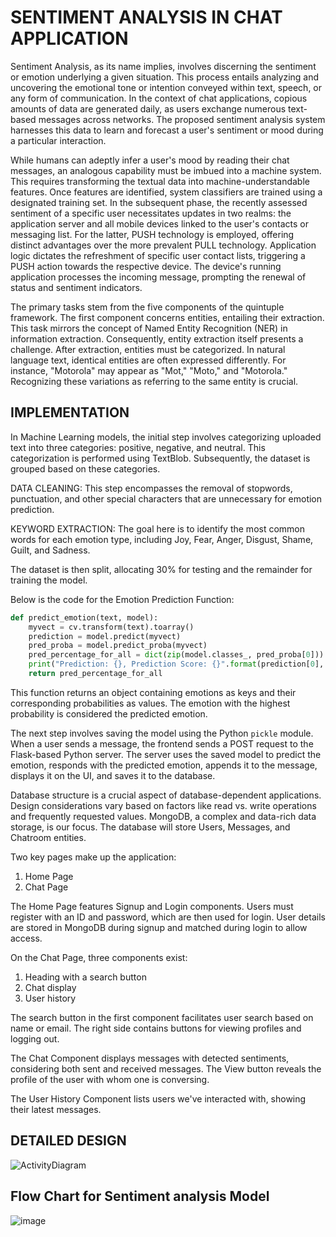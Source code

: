# SENTIMENT ANALYSIS IN CHAT APPLICATION
Sentiment Analysis, as its name implies, involves discerning the sentiment or emotion underlying a given situation. This process entails analyzing and uncovering the emotional tone or intention conveyed within text, speech, or any form of communication. In the context of chat applications, copious amounts of data are generated daily, as users exchange numerous text-based messages across networks. The proposed sentiment analysis system harnesses this data to learn and forecast a user's sentiment or mood during a particular interaction.

While humans can adeptly infer a user's mood by reading their chat messages, an analogous capability must be imbued into a machine system. This requires transforming the textual data into machine-understandable features. Once features are identified, system classifiers are trained using a designated training set. In the subsequent phase, the recently assessed sentiment of a specific user necessitates updates in two realms: the application server and all mobile devices linked to the user's contacts or messaging list. For the latter, PUSH technology is employed, offering distinct advantages over the more prevalent PULL technology. Application logic dictates the refreshment of specific user contact lists, triggering a PUSH action towards the respective device. The device's running application processes the incoming message, prompting the renewal of status and sentiment indicators.

The primary tasks stem from the five components of the quintuple framework. The first component concerns entities, entailing their extraction. This task mirrors the concept of Named Entity Recognition (NER) in information extraction. Consequently, entity extraction itself presents a challenge. After extraction, entities must be categorized. In natural language text, identical entities are often expressed differently. For instance, "Motorola" may appear as "Mot," "Moto," and "Motorola." Recognizing these variations as referring to the same entity is crucial.


## IMPLEMENTATION
In Machine Learning models, the initial step involves categorizing uploaded text into three categories: positive, negative, and neutral. This categorization is performed using TextBlob. Subsequently, the dataset is grouped based on these categories.

DATA CLEANING: This step encompasses the removal of stopwords, punctuation, and other special characters that are unnecessary for emotion prediction.

KEYWORD EXTRACTION: The goal here is to identify the most common words for each emotion type, including Joy, Fear, Anger, Disgust, Shame, Guilt, and Sadness.

The dataset is then split, allocating 30% for testing and the remainder for training the model.

Below is the code for the Emotion Prediction Function:

```python
def predict_emotion(text, model):
    myvect = cv.transform(text).toarray()
    prediction = model.predict(myvect)
    pred_proba = model.predict_proba(myvect)
    pred_percentage_for_all = dict(zip(model.classes_, pred_proba[0]))
    print("Prediction: {}, Prediction Score: {}".format(prediction[0], np.max(pred_proba)))
    return pred_percentage_for_all
```

This function returns an object containing emotions as keys and their corresponding probabilities as values. The emotion with the highest probability is considered the predicted emotion.

The next step involves saving the model using the Python `pickle` module. When a user sends a message, the frontend sends a POST request to the Flask-based Python server. The server uses the saved model to predict the emotion, responds with the predicted emotion, appends it to the message, displays it on the UI, and saves it to the database.

Database structure is a crucial aspect of database-dependent applications. Design considerations vary based on factors like read vs. write operations and frequently requested values. MongoDB, a complex and data-rich data storage, is our focus. The database will store Users, Messages, and Chatroom entities.

Two key pages make up the application:
1. Home Page
2. Chat Page

The Home Page features Signup and Login components. Users must register with an ID and password, which are then used for login. User details are stored in MongoDB during signup and matched during login to allow access.

On the Chat Page, three components exist:
1. Heading with a search button
2. Chat display
3. User history

The search button in the first component facilitates user search based on name or email. The right side contains buttons for viewing profiles and logging out.

The Chat Component displays messages with detected sentiments, considering both sent and received messages. The View button reveals the profile of the user with whom one is conversing.

The User History Component lists users we've interacted with, showing their latest messages.



## DETAILED DESIGN

![ActivityDiagram](https://github.com/GouravRahar/WebChatApplication/assets/89836038/a7700a77-5e70-4a91-a4a3-6046bfbbd6fd)




## Flow Chart for Sentiment analysis Model

![image](https://github.com/GouravRahar/WebChatApplication/assets/89836038/b342f2f8-b6e7-4e79-a385-0d5dcdbb5aaa)

